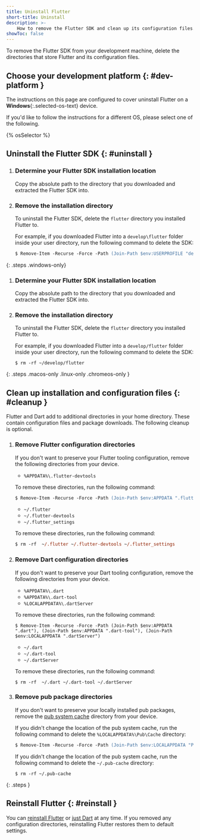 ```yaml
---
title: Uninstall Flutter
short-title: Uninstall
description: >-
    How to remove the Flutter SDK and clean up its configuration files.
showToc: false
---
```


To remove the Flutter SDK from your development machine,
delete the directories that store Flutter and its configuration files.

## Choose your development platform {: #dev-platform }

The instructions on this page are configured to cover
uninstall Flutter on a **Windows**{:.selected-os-text} device.

If you'd like to follow the instructions for a different OS,
please select one of the following.

{% osSelector %}

## Uninstall the Flutter SDK {: #uninstall }

 1. <h3>Determine your Flutter SDK installation location</h3>

    Copy the absolute path to the directory that you
    downloaded and extracted the Flutter SDK into.

 1. <h3>Remove the installation directory</h3>

    To uninstall the Flutter SDK,
    delete the `flutter` directory you installed Flutter to.

    For example, if you downloaded Flutter into a
    `develop\flutter` folder inside your user directory,
    run the following command to delete the SDK:

    ```ps
    $ Remove-Item -Recurse -Force -Path (Join-Path $env:USERPROFILE "develop\flutter")
    ```

{: .steps .windows-only}

 1. <h3>Determine your Flutter SDK installation location</h3>

    Copy the absolute path to the directory that you
    downloaded and extracted the Flutter SDK into.

 1. <h3>Remove the installation directory</h3>

    To uninstall the Flutter SDK,
    delete the `flutter` directory you installed Flutter to.

    For example, if you downloaded Flutter into a
    `develop/flutter` folder inside your user directory,
    run the following command to delete the SDK:

    ```console
    $ rm -rf ~/develop/flutter
    ```

{: .steps .macos-only .linux-only .chromeos-only }

## Clean up installation and configuration files {: #cleanup }

Flutter and Dart add to additional directories in your home directory.
These contain configuration files and package downloads.
The following cleanup is optional.

 1. <h3>Remove Flutter configuration directories</h3>

    If you don't want to preserve your Flutter tooling configuration,
    remove the following directories from your device.

    <div class="windows-only">

    - `%APPDATA%\.flutter-devtools`

    To remove these directories, run the following command:

    ```ps
    $ Remove-Item -Recurse -Force -Path (Join-Path $env:APPDATA ".flutter-devtools")
    ```

    </div>

    <div class="macos-only linux-only chromeos-only">

    - `~/.flutter`
    - `~/.flutter-devtools`
    - `~/.flutter_settings`

    To remove these directories, run the following command:

    ```ps
    $ rm -rf  ~/.flutter ~/.flutter-devtools ~/.flutter_settings
    ```

    </div>

 1. <h3>Remove Dart configuration directories</h3>

    If you don't want to preserve your Dart tooling configuration,
    remove the following directories from your device.

    <div class="windows-only">

    - `%APPDATA%\.dart`
    - `%APPDATA%\.dart-tool`
    - `%LOCALAPPDATA%\.dartServer`

    To remove these directories, run the following command:

    ```console
    $ Remove-Item -Recurse -Force -Path (Join-Path $env:APPDATA ".dart"), (Join-Path $env:APPDATA ".dart-tool"), (Join-Path $env:LOCALAPPDATA ".dartServer")
    ```

    </div>

    <div class="macos-only linux-only chromeos-only">

    - `~/.dart`
    - `~/.dart-tool`
    - `~/.dartServer`

    To remove these directories, run the following command:

    ```console
    $ rm -rf  ~/.dart ~/.dart-tool ~/.dartServer
    ```

    </div>

 1. <h3>Remove pub package directories</h3>

    If you don't want to preserve your locally installed pub packages,
    remove the [pub system cache][] directory from your device.

    <div class="windows-only">

    If you didn't change the location of the pub system cache,
    run the following command to
    delete the `%LOCALAPPDATA%\Pub\Cache` directory:

    ```ps
    $ Remove-Item -Recurse -Force -Path (Join-Path $env:LOCALAPPDATA "Pub\Cache")
    ```

    </div>

    <div class="macos-only linux-only chromeos-only">

    If you didn't change the location of the pub system cache,
    run the following command to delete the `~/.pub-cache` directory:

    ```console
    $ rm -rf ~/.pub-cache
    ```

    </div>

{: .steps }

[pub system cache]: {{site.dart-site}}/tools/pub/glossary#system-cache

## Reinstall Flutter {: #reinstall }

You can [reinstall Flutter][flutter-install] or
[just Dart][dart-install] at any time.
If you removed any configuration directories,
reinstalling Flutter restores them to default settings.

[flutter-install]: /install
[dart-install]: {{site.dart-site}}/get-dart
